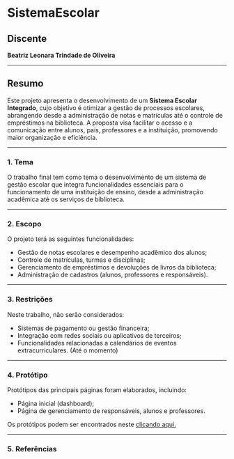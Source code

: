# SistemaEscolar

## Discente  
**Beatriz Leonara Trindade de Oliveira**  

---

## Resumo  
Este projeto apresenta o desenvolvimento de um **Sistema Escolar Integrado**, cujo objetivo é otimizar a gestão de processos escolares, abrangendo desde a administração de notas e matrículas até o controle de empréstimos na biblioteca. A proposta visa facilitar o acesso e a comunicação entre alunos, pais, professores e a instituição, promovendo maior organização e eficiência.  

---

### 1. Tema  
O trabalho final tem como tema o desenvolvimento de um sistema de gestão escolar que integra funcionalidades essenciais para o funcionamento de uma instituição de ensino, desde a administração acadêmica até os serviços de biblioteca.  

---

### 2. Escopo  
O projeto terá as seguintes funcionalidades:  
- Gestão de notas escolares e desempenho acadêmico dos alunos;  
- Controle de matrículas, turmas e disciplinas;   
- Gerenciamento de empréstimos e devoluções de livros da biblioteca;  
- Administração de cadastros (alunos, professores e responsáveis).  

---

### 3. Restrições  
Neste trabalho, não serão considerados:  
- Sistemas de pagamento ou gestão financeira;  
- Integração com redes sociais ou aplicativos de terceiros;  
- Funcionalidades relacionadas a calendários de eventos extracurriculares. (Até o momento) 

---

### 4. Protótipo  
Protótipos das principais páginas foram elaborados, incluindo:  
- Página inicial (dashboard);  
- Página de gerenciamento de responsáveis, alunos e professores.
 

Os protótipos podem ser encontrados neste [clicando aqui.](https://www.figma.com/proto/O80paCZxU26XILEg9mykap/Escola?node-id=1-482&p=f&t=u9uqPbGQJgaJmU01-0&scaling=min-zoom&content-scaling=fixed&page-id=0%3A1&starting-point-node-id=1%3A482)

---

### 5. Referências  

